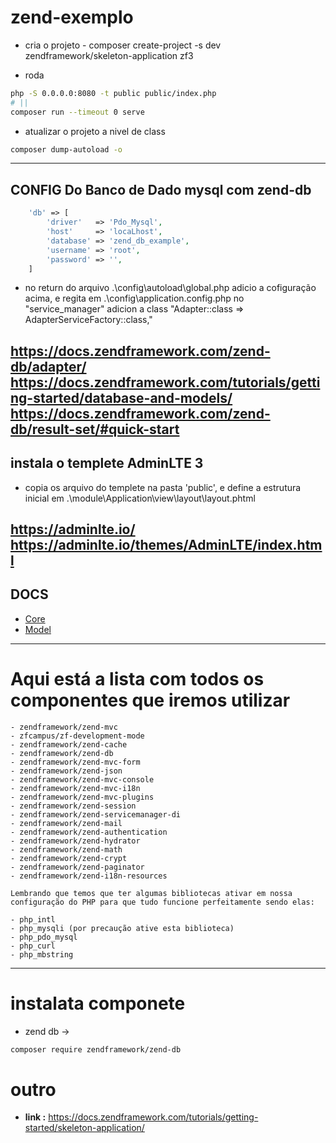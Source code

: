 # zend-exemplo

* cria o projeto - composer create-project -s dev zendframework/skeleton-application zf3

* roda 
```bash
php -S 0.0.0.0:8080 -t public public/index.php 
# || 
composer run --timeout 0 serve
```
* atualizar o projeto a nivel de class 
```bash
composer dump-autoload -o
```
----------------------------------------------------------------------------------------------
## CONFIG Do Banco de Dado mysql com zend-db
```php
    'db' => [
        'driver'   => 'Pdo_Mysql',
        'host'     => 'locaLhost',
        'database' => 'zend_db_example',
        'username' => 'root',
        'password' => '',
    ]
```
- no return do arquivo .\config\autoload\global.php adicio a cofiguração acima, e regita em .\config\application.config.php no "service_manager"  adicion a class 
    "Adapter::class => AdapterServiceFactory::class,"

https://docs.zendframework.com/zend-db/adapter/<br>
https://docs.zendframework.com/tutorials/getting-started/database-and-models/<br>
https://docs.zendframework.com/zend-db/result-set/#quick-start
---------------------------------------------------------------------------------------------------------------------------------------------------
## instala o templete  AdminLTE 3 
- copia os arquivo do templete na pasta 'public', e define a estrutura inicial em .\module\Application\view\layout\layout.phtml

https://adminlte.io/
https://adminlte.io/themes/AdminLTE/index.html
----------------------------------------------------------------------------------------------
## DOCS
* [Core](doc-core.md)
* [Model](doc-model.md)
-----------------------------------------------------------------------------------------------
# Aqui está a lista com todos os componentes que iremos utilizar

    - zendframework/zend-mvc
    - zfcampus/zf-development-mode
    - zendframework/zend-cache
    - zendframework/zend-db
    - zendframework/zend-mvc-form
    - zendframework/zend-json
    - zendframework/zend-mvc-console
    - zendframework/zend-mvc-i18n
    - zendframework/zend-mvc-plugins
    - zendframework/zend-session
    - zendframework/zend-servicemanager-di
    - zendframework/zend-mail
    - zendframework/zend-authentication
    - zendframework/zend-hydrator
    - zendframework/zend-math
    - zendframework/zend-crypt
    - zendframework/zend-paginator
    - zendframework/zend-i18n-resources

    Lembrando que temos que ter algumas bibliotecas ativar em nossa configuração do PHP para que tudo funcione perfeitamente sendo elas:

    - php_intl
    - php_mysqli (por precaução ative esta biblioteca)
    - php_pdo_mysql
    - php_curl
    - php_mbstring
-----------------------------------------------------------------------------------------------

# instalata componete
 - zend db -> 
 ```bash
 composer require zendframework/zend-db
```
# outro
- <b>link :</b> https://docs.zendframework.com/tutorials/getting-started/skeleton-application/